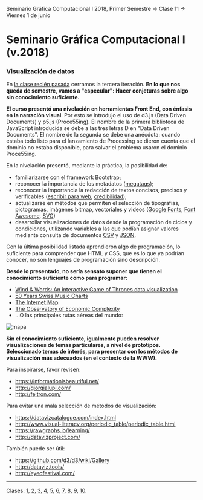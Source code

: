 Seminario Gráfica Computacional I 2018, Primer Semestre → Clase 11 → Viernes 1 de junio

# Seminario Gráfica Computacional I (v.2018)

### Visualización de datos

En [la clase recién pasada](https://github.com/profesorfaco/dgp502_10/) cerramos la tercera iteración. **En lo que nos queda de semestre, vamos a "especular": Hacer conjeturas sobre algo sin conocimiento suficiente.**

**El curso presentó una nivelación en herramientas Front End, con énfasis en la narración visual**. Por esto se introdujo el uso de d3.js (Data Driven Documents) y p5.js (Proce55ing). El nombre de la primera biblioteca de JavaScript introducida se debe a las tres letras D en "Data Driven Documents". El nombre de la segunda se debe una anécdota: cuando estaba todo listo para el lanzamiento de Processing se dieron cuenta que el dominio no estaba disponible, para salvar el problema usaron el dominio Proce55ing.

En la nivelación presentó, mediante la práctica, la posibilidad de: 

- familiarizarse con el framework Bootstrap;
- reconocer la importancia de los metadatos ([megatags](https://megatags.co/)); 
- reconocer la importancia la redacción de textos concisos, precisos y verificables ([escribir para web](https://www.nngroup.com/topic/writing-web/), [credibilidad](http://credibility.stanford.edu/guidelines/index.html));
- actualizarse en métodos que permiten el selección de tipografías, pictogramas, imágenes bitmap, vectoriales y videos ([Google Fonts](https://fonts.google.com/), [Font Awesome](https://fontawesome.com/), [SVG](https://developer.mozilla.org/en-US/docs/Web/SVG/Tutorial/Introduction))
- desarrollar visualizaciones de datos desde la programación de ciclos y condiciones, utilizando variables a las que podían asignar valores mediante consulta de documentos [CSV](https://es.wikipedia.org/wiki/Valores_separados_por_comas) y [JSON](https://es.wikipedia.org/wiki/JSON).

Con la última posibilidad listada aprendieron algo de programación, lo suficiente para comprender que HTML y CSS, que es lo que ya podrían conocer, no son lenguajes de programación sino descripción. 

**Desde lo presentado, no sería sensato suponer que tienen el conocimiento suficiente como para programar:** 

- [Wind & Words: An interactive Game of Thrones data visualization](http://beta.wind-and-words.com/)
- [50 Years Swiss Music Charts](https://50-jahre-hitparade.ch/)
- [The Internet Map](http://internet-map.net/)
- [The Observatory of Economic Complexity](https://atlas.media.mit.edu/en/visualize/tree_map/hs92/export/chl/all/show/2016/)
- …O las principales rutas aéreas del mundo:

![mapa](https://cdn-images-1.medium.com/max/2000/1*3QWmqtaUPYW_hdNgQCf44g.png)

**Sin el conocimiento suficiente, igualmente pueden resolver visualizaciones de temas particulares, a nivel de prototipos. Seleccionado temas de interés, para presentar con los métodos de visualización más adecuados (en el contexto de la WWW).**  

Para inspirarse, favor revisen:

- https://informationisbeautiful.net/
- http://giorgialupi.com/
- http://feltron.com/

Para evitar una mala selección de métodos de visualización:

- https://datavizcatalogue.com/index.html
- http://www.visual-literacy.org/periodic_table/periodic_table.html
- https://rawgraphs.io/learning/
- http://datavizproject.com/

También puede ser útil: 

- https://github.com/d3/d3/wiki/Gallery
- http://dataviz.tools/
- http://eyeofestival.com/

- - - - 

Clases: [1](https://github.com/profesorfaco/dgp502_1/), [2](https://github.com/profesorfaco/dgp502_2/), [3](https://github.com/profesorfaco/dgp502_3/), [4](https://github.com/profesorfaco/dgp502_4/), [5](https://github.com/profesorfaco/dgp502_5/), [6](https://github.com/profesorfaco/dgp502_6/), [7](https://github.com/profesorfaco/dgp502_7/), [8](https://github.com/profesorfaco/dgp502_8/), [9](https://github.com/profesorfaco/dgp502_9/), [10](https://github.com/profesorfaco/dgp502_10/).
